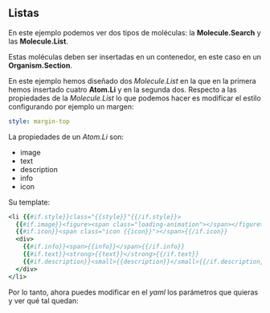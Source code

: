 ## Listas

En este ejemplo podemos ver dos tipos de moléculas: la **Molecule.Search** y las **Molecule.List**.

Estas moléculas deben ser insertadas en un contenedor, en este caso en un **Organism.Section**.

En este ejemplo hemos diseñado dos *Molecule.List* en la que en la primera hemos insertado cuatro **Atom.Li** y en la segunda dos. Respecto a las propiedades de la *Molecule.List* lo que podemos hacer es modificar el estilo configurando por ejemplo un margen:

```yaml
style: margin-top
```

La propiedades de un *Atom.Li* son:

* image
* text
* description
* info
* icon

Su template:

```coffee
<li {{#if.style}}class="{{style}}"{{/if.style}}>
  {{#if.image}}<figure><span class="loading-animation"></span></figure>{{/if.image}}
  {{#if.icon}}<span class="icon {{icon}}"></span>{{/if.icon}}
  <div>
    {{#if.info}}<span>{{info}}</span>{{/if.info}}
    {{#if.text}}<strong>{{text}}</strong>{{/if.text}}
    {{#if.description}}<small>{{description}}</small>{{/if.description}}
  </div>
</li>
```

Por lo tanto, ahora puedes modificar en el *yaml* los parámetros que quieras y ver qué tal quedan:
